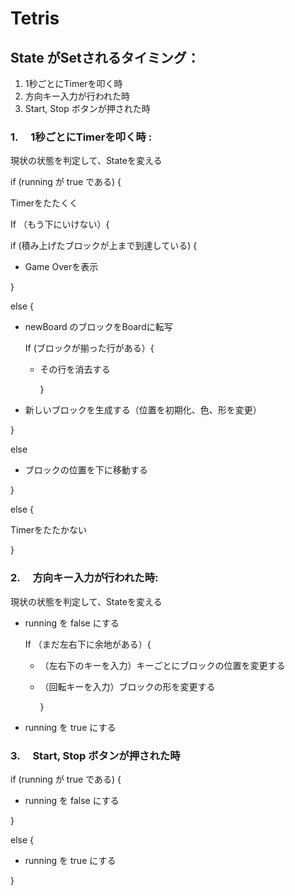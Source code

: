 # Tetris

## State がSetされるタイミング：

1. 1秒ごとにTimerを叩く時
2. 方向キー入力が行われた時
3. Start, Stop ボタンが押された時

### 1. 　1秒ごとにTimerを叩く時 :

現状の状態を判定して、Stateを変える

if \(running が true である\) {

Timerをたたくく

If （もう下にいけない）{

if \(積み上げたブロックが上まで到達している\) {

* Game Overを表示

}

else {

* newBoard のブロックをBoardに転写

  If \(ブロックが揃った行がある）{

  * その行を消去する

    }

* 新しいブロックを生成する（位置を初期化、色、形を変更）

}

else

* ブロックの位置を下に移動する

}

else {

Timerをたたかない

}

### 2. 　方向キー入力が行われた時:

現状の状態を判定して、Stateを変える

* running を false にする

  If （まだ左右下に余地がある）{

  * （左右下のキーを入力）キーごとにブロックの位置を変更する
  * （回転キーを入力）ブロックの形を変更する

    }

* running を true にする

### 3. 　Start, Stop ボタンが押された時

if \(running が true である\) {

* running  を false にする

}

else {

* running  を true にする

}


